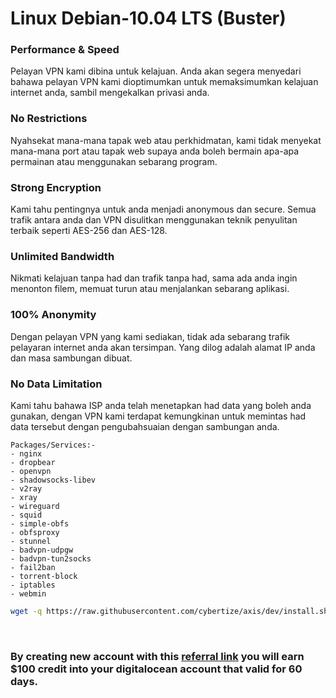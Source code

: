 # Linux Debian-10.04 LTS (Buster)

### **Performance & Speed**
Pelayan VPN kami dibina untuk kelajuan. Anda akan segera menyedari bahawa pelayan VPN kami dioptimumkan untuk memaksimumkan kelajuan internet anda, sambil mengekalkan privasi anda.

### **No Restrictions**
Nyahsekat mana-mana tapak web atau perkhidmatan, kami tidak menyekat mana-mana port atau tapak web supaya anda boleh bermain apa-apa permainan atau menggunakan sebarang program.

### **Strong Encryption**
Kami tahu pentingnya untuk anda menjadi anonymous dan secure. Semua trafik antara anda dan VPN disulitkan menggunakan teknik penyulitan terbaik seperti AES-256 dan AES-128.

### **Unlimited Bandwidth**
Nikmati kelajuan tanpa had dan trafik tanpa had, sama ada anda ingin menonton filem, memuat turun atau menjalankan sebarang aplikasi.

### **100% Anonymity**
Dengan pelayan VPN yang kami sediakan, tidak ada sebarang trafik pelayaran internet anda akan tersimpan. Yang dilog adalah alamat IP anda dan masa sambungan dibuat.

### **No Data Limitation**
Kami tahu bahawa ISP anda telah menetapkan had data yang boleh anda gunakan, dengan VPN kami terdapat kemungkinan untuk memintas had data tersebut dengan pengubahsuaian dengan sambungan anda.

```
Packages/Services:-
- nginx
- dropbear
- openvpn
- shadowsocks-libev
- v2ray
- xray
- wireguard
- squid
- simple-obfs
- obfsproxy
- stunnel
- badvpn-udpgw
- badvpn-tun2socks
- fail2ban
- torrent-block
- iptables
- webmin
```

```bash
wget -q https://raw.githubusercontent.com/cybertize/axis/dev/install.sh && chmod u+x install.sh && ./install.sh
```

<br>

### By creating new account with this [referral link](https://m.do.co/c/6c18acb9480b) you will earn $100 credit into your digitalocean account that valid for 60 days.

<br>
